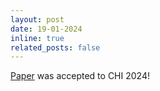 ```yaml
---
layout: post
date: 19-01-2024
inline: true
related_posts: false
---
```


<a href="https://scholar.google.com/citations?view_op=view_citation&hl=en&user=pe5OOCkAAAAJ&citation_for_view=pe5OOCkAAAAJ:Tyk-4Ss8FVUC">Paper</a> was accepted to CHI 2024!

